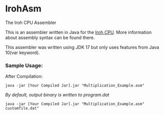 # IrohAsm
The Iroh CPU Assembler

This is an assembler written in Java for the [Iroh CPU](https://github.com/why-does-ie-still-exist/IrohCPU). 
More information about assembly syntax can be found there.

This assembler was written using JDK 17 but only uses features from Java 10(var keyword).

### Sample Usage:

After Compilation:

`java -jar [Your Compiled Jar].jar "Multiplication_Example.asm"`

*By default, output binary is written to program.dat*

`java -jar [Your Compiled Jar].jar "Multiplication_Example.asm" customfile.dat"`
